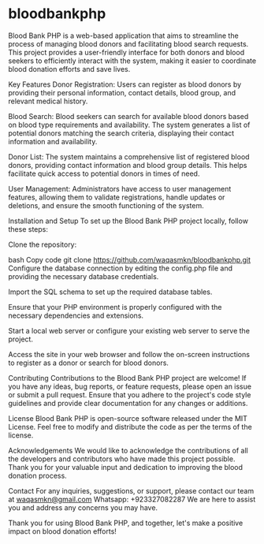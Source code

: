 # bloodbankphp
Blood Bank PHP is a web-based application that aims to streamline the process of managing blood donors and facilitating blood search requests. This project provides a user-friendly interface for both donors and blood seekers to efficiently interact with the system, making it easier to coordinate blood donation efforts and save lives.

Key Features
Donor Registration: Users can register as blood donors by providing their personal information, contact details, blood group, and relevant medical history.

Blood Search: Blood seekers can search for available blood donors based on blood type requirements and availability. The system generates a list of potential donors matching the search criteria, displaying their contact information and availability.

Donor List: The system maintains a comprehensive list of registered blood donors, providing contact information and blood group details. This helps facilitate quick access to potential donors in times of need.

User Management: Administrators have access to user management features, allowing them to validate registrations, handle updates or deletions, and ensure the smooth functioning of the system.

Installation and Setup
To set up the Blood Bank PHP project locally, follow these steps:

Clone the repository:

bash
Copy code
git clone https://github.com/waqasmkn/bloodbankphp.git
Configure the database connection by editing the config.php file and providing the necessary database credentials.

Import the SQL schema to set up the required database tables.

Ensure that your PHP environment is properly configured with the necessary dependencies and extensions.

Start a local web server or configure your existing web server to serve the project.

Access the site in your web browser and follow the on-screen instructions to register as a donor or search for blood donors.

Contributing
Contributions to the Blood Bank PHP project are welcome! If you have any ideas, bug reports, or feature requests, please open an issue or submit a pull request. Ensure that you adhere to the project's code style guidelines and provide clear documentation for any changes or additions.

License
Blood Bank PHP is open-source software released under the MIT License. Feel free to modify and distribute the code as per the terms of the license.

Acknowledgements
We would like to acknowledge the contributions of all the developers and contributors who have made this project possible. Thank you for your valuable input and dedication to improving the blood donation process.

Contact
For any inquiries, suggestions, or support, please contact our team at waqasmkn@gmail.com Whatsapp: +923327082287 We are here to assist you and address any concerns you may have.

Thank you for using Blood Bank PHP, and together, let's make a positive impact on blood donation efforts!




